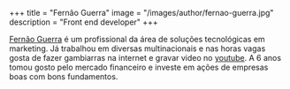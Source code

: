 +++
title = "Fernão Guerra"
image = "/images/author/fernao-guerra.jpg"
description = "Front end developer"
+++

[Fernão Guerra](https://www.twitter.com/fernaoguerra) é um profissional da área de soluções tecnológicas em marketing.
Já trabalhou em diversas multinacionais e nas horas vagas gosta de fazer gambiarras na internet e gravar video no [youtube](https://www.youtube.com/fernaoguerra). A 6 anos tomou gosto pelo mercado financeiro e investe em ações de empresas boas com bons fundamentos.